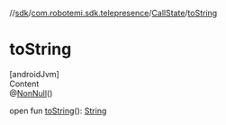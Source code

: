 //[sdk](../../../index.md)/[com.robotemi.sdk.telepresence](../index.md)/[CallState](index.md)/[toString](to-string.md)



# toString  
[androidJvm]  
Content  
@[NonNull](https://developer.android.com/reference/kotlin/androidx/annotation/NonNull.html)()  
  
open fun [toString](to-string.md)(): [String](https://developer.android.com/reference/kotlin/java/lang/String.html)  



